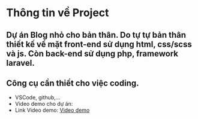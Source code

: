 # **Thông tin về Project** #

## Dự án Blog nhỏ cho bản thân. Do tự tự bản thân thiết kế về mặt front-end sử dụng html, css/scss và js. Còn back-end sử dụng php, framework laravel. ##

## Công cụ cần thiết cho việc coding. ##

- VSCode, github,...
- Video demo cho dự án:
- Link Video demo: [Video demo](https://www.youtube.com/watch?v=kJKJNEhYocE&t=29s&ab_channel=%C4%90%E1%BA%A1tHu%E1%BB%B3nhC%C3%B4ng)
